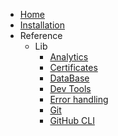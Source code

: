 -   [Home](index.md)
-   [Installation](install.md)
-   Reference
    -   Lib
        -   [Analytics](lib/analytics.md)
        -   [Certificates](lib/certificate.md)
        -   [DataBase](lib/db.md)
        -   [Dev Tools](lib/dev.md)
        -   [Error handling](lib/error.md)
        -   [Git](lib/git.md)
        -   [GitHub CLI](lib/github.md)
